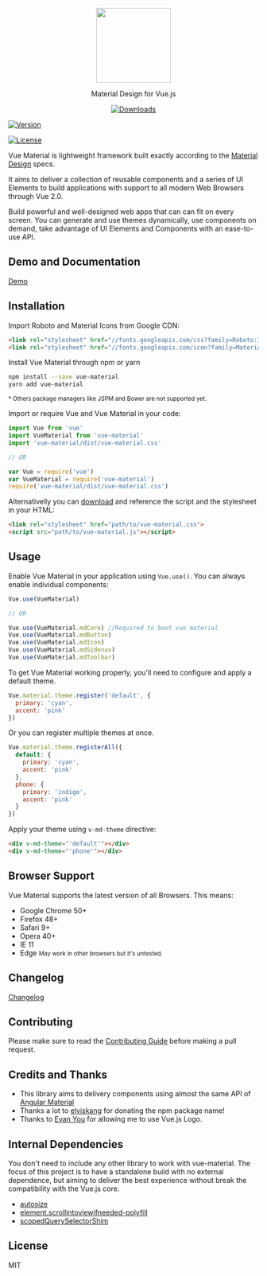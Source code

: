 <p align="center">
  <a href="https://marcosmoura.github.io/vue-material/" target="_blank">
    <img width="150" src="https://marcosmoura.github.io/vue-material/assets/logo-vue-material-blue.png">
  </a>
</p>

<p align="center">Material Design for Vue.js</p>

<p align="center">
  <a href="https://www.npmjs.com/package/vue-material"><img src="https://img.shields.io/npm/dt/vue-material.svg" alt="Downloads"></a>

  <a href="https://www.npmjs.com/package/vue-material"><img src="https://img.shields.io/npm/v/vue-material.svg" alt="Version"></a>

  <a href="https://www.npmjs.com/package/vue-material"><img src="https://img.shields.io/npm/l/vue-material.svg" alt="License"></a> <br>
</p>

Vue Material is lightweight framework built exactly according to the <a href="http://material.google.com" target="_blank">Material Design</a> specs. 

It aims to deliver a collection of reusable components and a series of UI Elements to build applications with support to all modern Web Browsers through Vue 2.0. 

Build powerful and well-designed web apps that can can fit on every screen. You can generate and use themes dynamically, use components on demand, take advantage of UI Elements and Components with an ease-to-use API.

## Demo and Documentation
<a href="https://marcosmoura.github.io/vue-material/" target="_blank">Demo</a>

## Installation

Import Roboto and Material Icons from Google CDN:

``` html
<link rel="stylesheet" href="//fonts.googleapis.com/css?family=Roboto:300,400,500,700,400italic">
<link rel="stylesheet" href="//fonts.googleapis.com/icon?family=Material+Icons">
```

Install Vue Material through npm or yarn
``` bash
npm install --save vue-material
yarn add vue-material
```
<small>* Others package managers like JSPM and Bower are not supported yet.</small>

Import or require Vue and Vue Material in your code:
``` javascript
import Vue from 'vue'
import VueMaterial from 'vue-material'
import 'vue-material/dist/vue-material.css'

// OR

var Vue = require('vue')
var VueMaterial = require('vue-material')
require('vue-material/dist/vue-material.css')
```

Alternativelly you can <a href="https://github.com/marcosmoura/vue-material/archive/master.zip" target="_blank" rel="noopener">download</a> and reference the script and the stylesheet in your HTML:

``` html
<link rel="stylesheet" href="path/to/vue-material.css">
<script src="path/to/vue-material.js"></script>
```

## Usage

Enable Vue Material in your application using ```Vue.use()```. You can always enable individual components:
``` javascript
Vue.use(VueMaterial)

// OR

Vue.use(VueMaterial.mdCore) //Required to boot vue material
Vue.use(VueMaterial.mdButton)
Vue.use(VueMaterial.mdIcon)
Vue.use(VueMaterial.mdSidenav)
Vue.use(VueMaterial.mdToolbar)
```

To get Vue Material working properly, you'll need to configure and apply a default theme.

``` javascript
Vue.material.theme.register('default', {
  primary: 'cyan',
  accent: 'pink'
})
```

Or you can register multiple themes at once.

``` javascript
Vue.material.theme.registerAll({
  default: {
    primary: 'cyan',
    accent: 'pink'
  },
  phone: {
    primary: 'indigo',
    accent: 'pink'
  }
})
```

Apply your theme using <code>v-md-theme</code> directive:

``` html
<div v-md-theme="'default'"></div>
<div v-md-theme="'phone'"></div>
```

## Browser Support
Vue Material supports the latest version of all Browsers. This means:
* Google Chrome 50+
* Firefox 48+
* Safari 9+
* Opera 40+
* IE 11
* Edge
<small>May work in other browsers but it's untested.</small>

## Changelog
<a href="https://marcosmoura.github.io/vue-material/#/changelog" target="_blank">Changelog</a>

## Contributing

Please make sure to read the [Contributing Guide](https://github.com/marcosmoura/vue-material/blob/master/.github/CONTRIBUTING.md) before making a pull request.

## Credits and Thanks
* This library aims to delivery components using almost the same API of <a href="https://material.angularjs.org/latest/" target="_blank">Angular Material</a>
* Thanks a lot to <a href="https://github.com/elviskang" target="_blank">elviskang</a> for donating the npm package name!
* Thanks to <a href="https://github.com/yyx990803" target="_blank">Evan You</a> for allowing me to use Vue.js Logo.

## Internal Dependencies 
You don't need to include any other library to work with vue-material. The focus of this project is to have a standalone build with no external dependence, but aiming to deliver the best experience without break the compatibility with the Vue.js core.
* <a href="http://www.jacklmoore.com/autosize/" target="_blank">autosize</a>
* <a href="https://www.npmjs.com/package/element.scrollintoviewifneeded-polyfill" target="_blank">element.scrollintoviewifneeded-polyfill</a>
* <a href="https://github.com/lazd/scopedQuerySelectorShim" target="_blank">scopedQuerySelectorShim</a>

## License 
MIT
